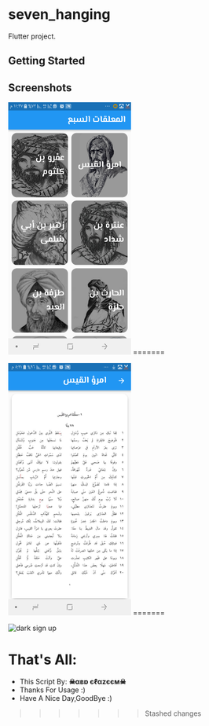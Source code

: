 # seven_hanging

 Flutter project.

## Getting Started

## Screenshots
<p>
<img src="https://github.com/abdalazeim/seven-hanging/blob/main/assets/images/1.png" alt="login screen" width = "250" >
 =======
<p>
<img src="https://github.com/abdalazeim/seven-hanging/blob/main/assets/images/2.png" alt="dark sign up"width = "250" >
 =======
<p>
 <img src="https://i1.sndcdn.com/artworks-000127756441-ku32ak-t500x500.jpg" alt="dark sign up"width = "250" >

# That's All:
 - This Script By:  **☠αвɒ єℓαzєєм☠**
 - Thanks For Usage :)
 - Have A Nice Day,GoodBye :)

>>>>>>> Stashed changes
